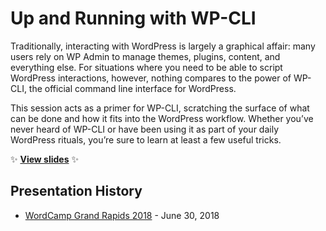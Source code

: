 # Up and Running with WP-CLI

Traditionally, interacting with WordPress is largely a graphical affair: many users rely on WP Admin to manage themes, plugins, content, and everything else. For situations where you need to be able to script WordPress interactions, however, nothing compares to the power of WP-CLI, the official command line interface for WordPress.

This session acts as a primer for WP-CLI, scratching the surface of what can be done and how it fits into the WordPress workflow. Whether you’ve never heard of WP-CLI or have been using it as part of your daily WordPress rituals, you’re sure to learn at least a few useful tricks.

:sparkles: **[View slides](http://stevegrunwell.github.io/up-and-running-with-wp-cli)** :sparkles:

## Presentation History

* [WordCamp Grand Rapids 2018](https://2018.grandrapids.wordcamp.org/) - June 30, 2018
